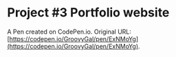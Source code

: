 # Project #3 Portfolio website

A Pen created on CodePen.io. Original URL: [https://codepen.io/GroovyGal/pen/ExNMoYg](https://codepen.io/GroovyGal/pen/ExNMoYg).


